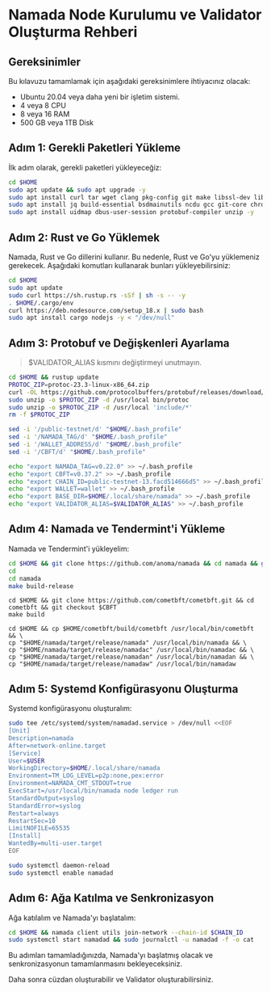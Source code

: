 # Namada Node Kurulumu ve Validator Oluşturma Rehberi

## Gereksinimler

Bu kılavuzu tamamlamak için aşağıdaki gereksinimlere ihtiyacınız olacak:

- Ubuntu 20.04 veya daha yeni bir işletim sistemi.
- 4 veya 8 CPU
- 8 veya 16 RAM
- 500 GB veya 1TB Disk

## Adım 1: Gerekli Paketleri Yükleme

İlk adım olarak, gerekli paketleri yükleyeceğiz:

```bash
cd $HOME
sudo apt update && sudo apt upgrade -y
sudo apt install curl tar wget clang pkg-config git make libssl-dev libclang-dev libclang-12-dev -y
sudo apt install jq build-essential bsdmainutils ncdu gcc git-core chrony liblz4-tool -y
sudo apt install uidmap dbus-user-session protobuf-compiler unzip -y
```

## Adım 2: Rust ve Go Yüklemek

Namada, Rust ve Go dillerini kullanır. Bu nedenle, Rust ve Go'yu yüklemeniz gerekecek. Aşağıdaki komutları kullanarak bunları yükleyebilirsiniz:

```bash
cd $HOME
sudo apt update
sudo curl https://sh.rustup.rs -sSf | sh -s -- -y
. $HOME/.cargo/env
curl https://deb.nodesource.com/setup_18.x | sudo bash
sudo apt install cargo nodejs -y < "/dev/null"
```

## Adım 3: Protobuf ve Değişkenleri Ayarlama
>$VALIDATOR_ALIAS kısmını değiştirmeyi unutmayın.

```bash
cd $HOME && rustup update
PROTOC_ZIP=protoc-23.3-linux-x86_64.zip
curl -OL https://github.com/protocolbuffers/protobuf/releases/download/v23.3/$PROTOC_ZIP
sudo unzip -o $PROTOC_ZIP -d /usr/local bin/protoc
sudo unzip -o $PROTOC_ZIP -d /usr/local 'include/*'
rm -f $PROTOC_ZIP

sed -i '/public-testnet/d' "$HOME/.bash_profile"
sed -i '/NAMADA_TAG/d' "$HOME/.bash_profile"
sed -i '/WALLET_ADDRESS/d' "$HOME/.bash_profile"
sed -i '/CBFT/d' "$HOME/.bash_profile"

echo "export NAMADA_TAG=v0.22.0" >> ~/.bash_profile
echo "export CBFT=v0.37.2" >> ~/.bash_profile
echo "export CHAIN_ID=public-testnet-13.facd514666d5" >> ~/.bash_profile
echo "export WALLET=wallet" >> ~/.bash_profile
echo "export BASE_DIR=$HOME/.local/share/namada" >> ~/.bash_profile
echo "export VALIDATOR_ALIAS=$VALIDATOR_ALIAS" >> ~/.bash_profile
```

## Adım 4: Namada ve Tendermint'i Yükleme

Namada ve Tendermint'i yükleyelim:

```bash
cd $HOME && git clone https://github.com/anoma/namada && cd namada && git checkout $NAMADA_TAG
cd
cd namada
make build-release
```
```
cd $HOME && git clone https://github.com/cometbft/cometbft.git && cd cometbft && git checkout $CBFT
make build

cd $HOME && cp $HOME/cometbft/build/cometbft /usr/local/bin/cometbft && \
cp "$HOME/namada/target/release/namada" /usr/local/bin/namada && \
cp "$HOME/namada/target/release/namadac" /usr/local/bin/namadac && \
cp "$HOME/namada/target/release/namadan" /usr/local/bin/namadan && \
cp "$HOME/namada/target/release/namadaw" /usr/local/bin/namadaw
```

## Adım 5: Systemd Konfigürasyonu Oluşturma

Systemd konfigürasyonu oluşturalım:

```bash
sudo tee /etc/systemd/system/namadad.service > /dev/null <<EOF
[Unit]
Description=namada
After=network-online.target
[Service]
User=$USER
WorkingDirectory=$HOME/.local/share/namada
Environment=TM_LOG_LEVEL=p2p:none,pex:error
Environment=NAMADA_CMT_STDOUT=true
ExecStart=/usr/local/bin/namada node ledger run
StandardOutput=syslog
StandardError=syslog
Restart=always
RestartSec=10
LimitNOFILE=65535
[Install]
WantedBy=multi-user.target
EOF

sudo systemctl daemon-reload
sudo systemctl enable namadad
```

## Adım 6: Ağa Katılma ve Senkronizasyon

Ağa katılalım ve Namada'yı başlatalım:

```bash
cd $HOME && namada client utils join-network --chain-id $CHAIN_ID
sudo systemctl start namadad && sudo journalctl -u namadad -f -o cat
```

Bu adımları tamamladığınızda, Namada'yı başlatmış olacak ve senkronizasyonun tamamlanmasını bekleyeceksiniz. 

Daha sonra cüzdan oluşturabilir ve Validator oluşturabilirsiniz.
